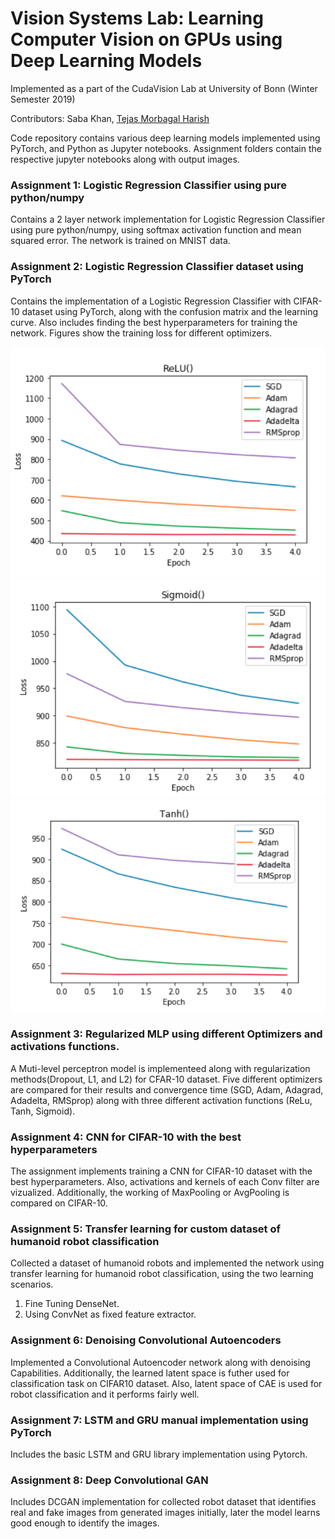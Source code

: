 

# Vision Systems Lab: Learning Computer Vision on GPUs using Deep Learning Models
Implemented as a part of the CudaVision Lab at University of Bonn (Winter Semester 2019)

Contributors: Saba Khan, [Tejas Morbagal Harish](https://github.com/TejasMorbagal/)

Code repository contains various deep learning models implemented using PyTorch, and Python as Jupyter notebooks. 
Assignment folders contain the respective jupyter notebooks along with output images. 

### Assignment 1: Logistic Regression Classifier using pure python/numpy
Contains a 2 layer network implementation for Logistic Regression Classifier using pure python/numpy, using softmax activation function and mean squared error. The network is trained on MNIST data.

### Assignment 2: Logistic Regression Classifier dataset using PyTorch
Contains the implementation of a Logistic Regression Classifier with CIFAR-10 dataset using PyTorch, along with the confusion matrix and the learning curve. Also includes finding the best hyperparameters for training the network. Figures show the training loss for different optimizers.


![](https://github.com/saba6099/Deep-Learning-for-vision/blob/master/Assignment%203/relu.png)
![](https://github.com/saba6099/Deep-Learning-for-vision/blob/master/Assignment%203/sigmoid.png)
![](https://github.com/saba6099/Deep-Learning-for-vision/blob/master/Assignment%203/tan.png)

### Assignment 3: Regularized MLP using different Optimizers and activations functions.
A Muti-level perceptron model is implementeed along with regularization methods(Dropout, L1, and L2) for CFAR-10 dataset.
Five different optimizers are compared for their results and convergence time (SGD, Adam, Adagrad, Adadelta, RMSprop) along with three different activation functions (ReLu, Tanh, Sigmoid).

### Assignment 4: CNN for CIFAR-10 with the best hyperparameters 
The assignment implements training a CNN for CIFAR-10 dataset with the best hyperparameters. Also, activations and kernels of each Conv filter are vizualized. Additionally, the working of MaxPooling or AvgPooling is compared on CIFAR-10.

### Assignment 5: Transfer learning for custom dataset of humanoid robot classification
Collected a dataset of humanoid robots and implemented the network using transfer learning for humanoid robot classification, using the two learning scenarios.
1. Fine Tuning DenseNet.
2. Using ConvNet as fixed feature extractor.

### Assignment 6: Denoising Convolutional Autoencoders 
Implemented a Convolutional Autoencoder network along with denoising Capabilities. Additionally, the learned latent space is futher used for classification task on CIFAR10 dataset. Also, latent space of CAE is used for robot classification and it performs fairly well.

### Assignment 7: LSTM and GRU manual implementation using PyTorch
Includes the basic LSTM and GRU library implementation using Pytorch.

### Assignment 8: Deep Convolutional GAN
Includes DCGAN implementation for collected robot dataset that identifies real and fake images from generated images initially, later the model learns good enough to identify the images.

